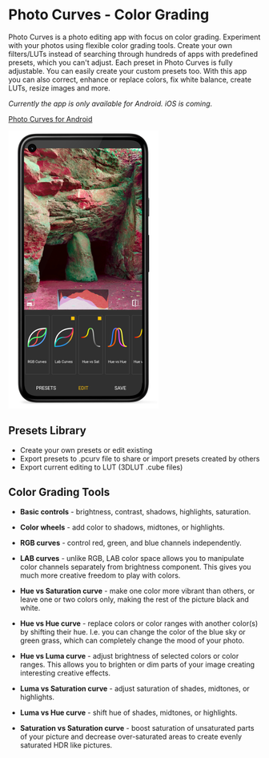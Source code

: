 # Photo Curves - Color Grading

Photo Curves is a photo editing app with focus on color grading. Experiment with your photos using flexible color grading tools. Create your own filters/LUTs instead of searching through hundreds of apps with predefined presets, which you can't adjust. Each preset in Photo Curves is fully adjustable. You can easily create your custom presets too. With this app you can also correct, enhance or replace colors, fix white balance, create LUTs, resize images and more.

*Currently the app is only available for Android. iOS is coming.*

[Photo Curves for Android](https://play.google.com/store/apps/details?id=com.foreachi.photocurves)

![alt text](./pcurves_screen.png)

## Presets Library

- Create your own presets or edit existing
- Export presets to .pcurv file to share or import presets created by others
- Export current editing to LUT (3DLUT .cube files)

## Color Grading Tools

- **Basic controls** - brightness, contrast, shadows, highlights, saturation.

- **Color wheels** - add color to shadows, midtones, or highlights.

- **RGB curves** - control red, green, and blue channels independently.

- **LAB curves** - unlike RGB, LAB color space allows you to manipulate color channels separately from brightness component. This gives you much more creative freedom to play with colors.

- **Hue vs Saturation curve** - make one color more vibrant than others, or leave one or two colors only, making the rest of the picture black and white.

- **Hue vs Hue curve** - replace colors or color ranges with another color(s) by shifting their hue. I.e. you can change the color of the blue sky or green grass, which can completely change the mood of your photo.

- **Hue vs Luma curve** - adjust brightness of selected colors or color ranges. This allows you to brighten or dim parts of your image creating interesting creative effects.

- **Luma vs Saturation curve** - adjust saturation of shades, midtones, or highlights.

- **Luma vs Hue curve** - shift hue of shades, midtones, or highlights.

- **Saturation vs Saturation curve** - boost saturation of unsaturated parts of your picture and decrease over-saturated areas to create evenly saturated HDR like pictures.

